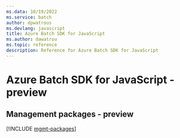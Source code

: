 ```yaml
---
ms.data: 10/19/2022
ms.service: batch
author: dpwatrous
ms.devlang: javascript
title: Azure Batch SDK for JavaScript
ms.author: dawatrou
ms.topic: reference
description: Reference for Azure Batch SDK for JavaScript
---
```

# Azure Batch SDK for JavaScript - preview

## Management packages - preview
[!INCLUDE [mgmt-packages](batch-mgmt-index.md)]